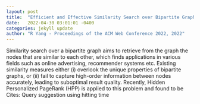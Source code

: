 ```yaml
---
layout: post
title:  "Efficient and Effective Similarity Search over Bipartite Graphs"
date:   2022-04-30 03:01:01 -0400
categories: jekyll update
author: "R Yang - Proceedings of the ACM Web Conference 2022, 2022"
---
```

Similarity search over a bipartite graph aims to retrieve from the graph the nodes that are similar to each other, which finds applications in various fields such as online advertising, recommender systems etc. Existing similarity measures either (i) overlook the unique properties of bipartite graphs, or (ii) fail to capture high-order information between nodes accurately, leading to suboptimal result quality. Recently, Hidden Personalized PageRank (HPP) is applied to this problem and found to be Cites: Query suggestion using hitting time